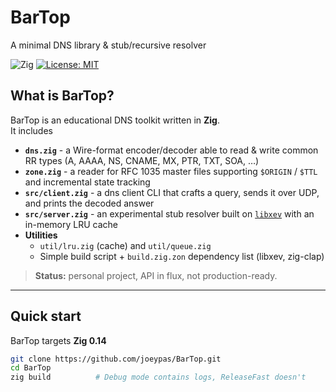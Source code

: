 # BarTop
A minimal DNS library & stub/recursive resolver

![Zig](https://img.shields.io/badge/Zig-%23F7A41D.svg?style=flat-square&logo=zig&logoColor=white)
[![License: MIT](https://img.shields.io/badge/License-MIT-blue.svg?style=flat-square)](LICENSE-MIT)
## What is BarTop?
BarTop is an educational DNS toolkit written in **Zig**.  
It includes

* **`dns.zig`** - a Wire-format encoder/decoder able to read & write common RR types (A, AAAA, NS, CNAME, MX, PTR, TXT, SOA, …)  
* **`zone.zig`** - a reader for RFC 1035 master files supporting `$ORIGIN` / `$TTL` and incremental state tracking 
* **`src/client.zig`** - a dns client CLI that crafts a query, sends it over UDP, and prints the decoded answer
* **`src/server.zig`** - an experimental stub resolver built on [`libxev`](https://github.com/mitchellh/libxev) with an in-memory LRU cache 
* **Utilities**  
  * `util/lru.zig` (cache) and `util/queue.zig`  
  * Simple build script + `build.zig.zon` dependency list (libxev, zig-clap)

> **Status:** personal project, API in flux, not production-ready.

---

## Quick start

BarTop targets **Zig 0.14**   

```bash
git clone https://github.com/joeypas/BarTop.git
cd BarTop
zig build          # Debug mode contains logs, ReleaseFast doesn't
